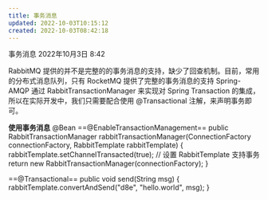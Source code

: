 ```yaml
---
title: 事务消息
updated: 2022-10-03T10:15:12
created: 2022-10-03T08:42:18
---
```


事务消息
2022年10月3日
8:42

RabbitMQ 提供的并不是完整的的事务消息的支持，缺少了回查机制。目前，常用的分布式消息队列，只有 RocketMQ 提供了完整的事务消息的支持
Spring-AMQP 通过 RabbitTransactionManager 来实现对 Spring Transaction 的集成，所以在实际开发中，我们只需要配合使用 @Transactional 注解，来声明事务即可。

**使用事务消息**
@Bean
==@EnableTransactionManagement==
public RabbitTransactionManager rabbitTransactionManager(ConnectionFactory connectionFactory, RabbitTemplate rabbitTemplate) {
rabbitTemplate.setChannelTransacted(true); // 设置 RabbitTemplate 支持事务
return new RabbitTransactionManager(connectionFactory);
}

==@Transactional==
public void send(String msg) {
rabbitTemplate.convertAndSend("d8e", "hello.world", msg);
}

